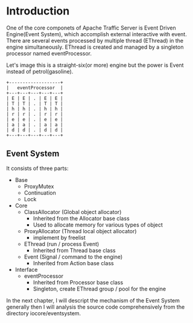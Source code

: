 # Introduction

One of the core componets of Apache Traffic Server is Event Driven Engine(Event System), which accomplish external interactive with event. There are several events processed by multiple thread (EThread) in the engine simultaneously. EThread is created and managed by a singleton processor named eventProcessor.

Let's image this is a straight-six(or more) engine but the power is Event instead of petrol(gasoline).

```
+-------------------+
|   eventProcessor  |
+---+---+---+---+---+
| E | E | . | E | E |
| T | T | . | T | T |
| h | h | . | h | h |
| r | r | . | r | r |
| e | e | . | e | e |
| a | a | . | a | a |
| d | d | . | d | d |
+---+---+---+---+---+
```

## Event System

It consists of three parts:

- Base
   - ProxyMutex
   - Continuation
   - Lock
- Core
   - ClassAllocator (Global object allocator)
      - Inherited from the Allocator base class
      - Used to allocate memory for various types of object
   - ProxyAllocator (Thread local object allocator)
      - implement by freelist
   - EThread (run / process Event)
      - Inherited from Thread base class
   - Event (Signal / command to the engine)
      - Inherited from Action base class
- Interface
   - eventProcessor
      - Inherited from Processor base class
      - Singleton, create EThread group / pool for the engine

In the next chapter, I will descript the mechanism of the Event System generally then I will analysis the source code comprehensively from the directory iocore/eventsystem.

